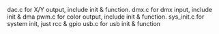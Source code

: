 dac.c for X/Y output, include init & function.
dmx.c for dmx input, include init & dma
pwm.c for color output, include init & function.
sys_init.c for system init, just rcc & gpio
usb.c for usb init & function


